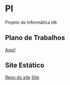 # PI
Projeto de Informática idk

## Plano de Trabalhos
[Aqui!](https://uapt33090-my.sharepoint.com/:w:/g/personal/andremacardoso_ua_pt/ESa1eF8ggjROrkv4Rj_uoPIBZDdsky7rbR7YuO-OgIqXIQ?e=CmTdgs)

## Site Estático
[Repo do site](https://github.com/agh4m/PI-SITE)
[Site](https://agh4m.github.io/PI-SITE/)
